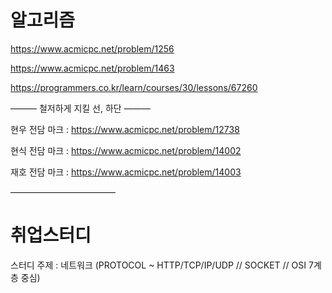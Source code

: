 # 알고리즘

https://www.acmicpc.net/problem/1256

https://www.acmicpc.net/problem/1463

https://programmers.co.kr/learn/courses/30/lessons/67260

——— 철저하게 지킬 선, 하단 ———

현우 전담 마크 : https://www.acmicpc.net/problem/12738

현식 전담 마크 : https://www.acmicpc.net/problem/14002

재호 전담 마크 : https://www.acmicpc.net/problem/14003

————————————
# 취업스터디

스터디 주제 : 네트워크 (PROTOCOL ~ HTTP/TCP/IP/UDP // SOCKET // OSI 7계층 중심)